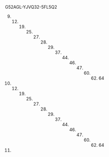 G52AGL-YJVQ32-5FL5Q2


9. 12. 19. 25. 27. 28. 29. 37. 44.  46. 47. 60. 62. 64
9. 12. 19. 25. 27. 28. 29. 37. 44.  46. 47. 60. 62. 64
10. 